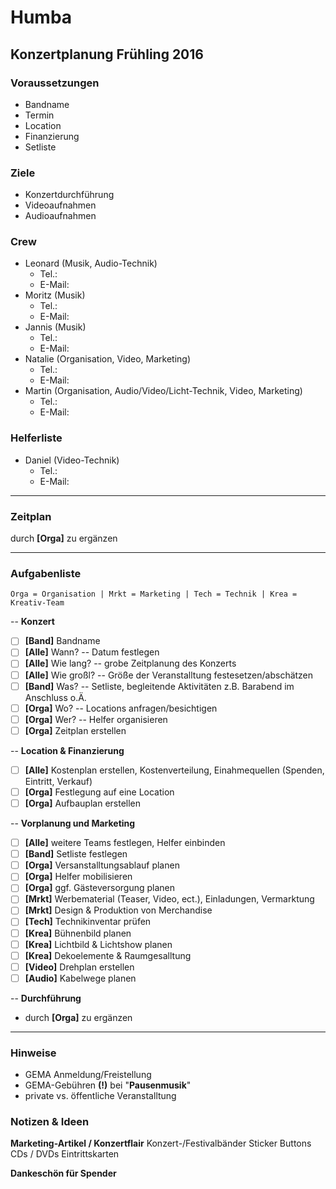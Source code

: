 # Humba
## Konzertplanung Frühling 2016
### Voraussetzungen
* Bandname
* Termin
* Location
* Finanzierung
* Setliste

### Ziele
* Konzertdurchführung
* Videoaufnahmen
* Audioaufnahmen

### Crew
* Leonard (Musik, Audio-Technik)
	* Tel.: 		
	* E-Mail:		
* Moritz (Musik)
	* Tel.:			
	* E-Mail:		
* Jannis (Musik)
	* Tel.:			
	* E-Mail:		
* Natalie (Organisation, Video, Marketing)
	* Tel.:			
	* E-Mail:		
* Martin (Organisation, Audio/Video/Licht-Technik, Video, Marketing)
	* Tel.:			
	* E-Mail:		

### Helferliste
* Daniel (Video-Technik)
	* Tel.:		
	* E-Mail:	

***
### Zeitplan
durch **[Orga]** zu ergänzen

***
### Aufgabenliste
`Orga = Organisation | Mrkt = Marketing | Tech = Technik | Krea = Kreativ-Team`

-- **Konzert**

- [ ] **[Band]** Bandname
- [ ] **[Alle]** Wann? -- Datum festlegen
- [ ] **[Alle]** Wie lang? -- grobe Zeitplanung des Konzerts
- [ ] **[Alle]** Wie großl? -- Größe der Veranstalltung festesetzen/abschätzen
- [ ] **[Band]** Was? -- Setliste, begleitende Aktivitäten z.B. Barabend im Anschluss o.Ä.
- [ ] **[Orga]** Wo? -- Locations anfragen/besichtigen
- [ ] **[Orga]** Wer? -- Helfer organisieren
- [ ] **[Orga]** Zeitplan erstellen

-- **Location & Finanzierung**

- [ ] **[Alle]** Kostenplan erstellen, Kostenverteilung, Einahmequellen (Spenden, Eintritt, Verkauf)
- [ ] **[Orga]** Festlegung auf eine Location
- [ ] **[Orga]** Aufbauplan erstellen

-- **Vorplanung und Marketing**

- [ ] **[Alle]** weitere Teams festlegen, Helfer einbinden
- [ ] **[Band]** Setliste festlegen
- [ ] **[Orga]** Versanstalltungsablauf planen
- [ ] **[Orga]** Helfer mobilisieren
- [ ] **[Orga]** ggf. Gästeversorgung planen
- [ ] **[Mrkt]** Werbematerial (Teaser, Video, ect.), Einladungen, Vermarktung
- [ ] **[Mrkt]** Design & Produktion von Merchandise
- [ ] **[Tech]** Technikinventar prüfen
- [ ] **[Krea]** Bühnenbild planen
- [ ] **[Krea]** Lichtbild & Lichtshow planen
- [ ] **[Krea]** Dekoelemente & Raumgesalltung
- [ ] **[Video]** Drehplan erstellen
- [ ] **[Audio]** Kabelwege planen

-- **Durchführung**

- durch **[Orga]** zu ergänzen

* * *
### Hinweise
- GEMA Anmeldung/Freistellung
- GEMA-Gebühren **(!)** bei "**Pausenmusik**"
- private vs. öffentliche Veranstalltung

### Notizen & Ideen
**Marketing-Artikel / Konzertflair**
Konzert-/Festivalbänder
Sticker
Buttons
CDs / DVDs
Eintrittskarten

**Dankeschön für Spender**
